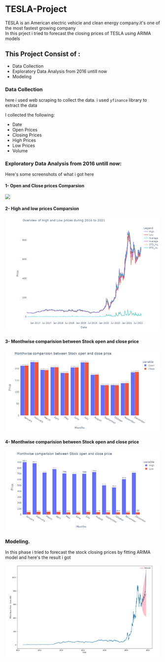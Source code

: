 # TESLA-Project
TESLA is an American electric vehicle and clean energy company.it's one of the most fastest growing company <br> In this prject i tried to forecast the closing prices of TESLA using ARIMA models
## This Project Consist of :
<ul>
  <li> Data Collection </li>
  <li> Exploratory Data Analysis from 2016 untill now</li>
  <li> Modeling</li>
</ul>


###  Data Collection
<p> here i used web scraping to collect the data. i used <code>yfinance</code> library to extract the data</p>
<p>I collected the following:</p>
<ul>
  <li>Date</li>
  <li>Open Prices</li>
  <li>Closing Prices</li>
  <li>High Prices</li>
  <li>Low Prices</li>
  <li>Volume</li>
</ul>


### Exploratory Data Analysis from 2016 untill now:
Here's some screenshots of what i got here

#### 1- Open and Close prices Comparsion

<img src='https://github.com/Ziad22tarek/TESLA-Project/blob/main/Images/OpenCloseLine.PN'>



#### 2- High and low prices Comparsion

<img src='https://github.com/Ziad22tarek/TESLA-Project/blob/main/Images/HighLowLine.PNG'>

#### 3- Monthwise comparision between Stock open and close price

<img src='https://github.com/Ziad22tarek/TESLA-Project/blob/main/Images/MonthwiseOpenClose.PNG'>


#### 4- Monthwise comparision between Stock open and close price

<img src='https://github.com/Ziad22tarek/TESLA-Project/blob/main/Images/MonthwiseHighLow.PNG'>



### Modeling.
 In this phase i tried to forecast the stock closing prices by fitting ARIMA model and here's the result i got
 
 <img src='https://github.com/Ziad22tarek/TESLA-Project/blob/main/Images/Forecasting.PNG'>


          
          
          
         
